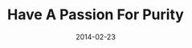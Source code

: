 ---
title: "Have A Passion For Purity"
speaker: "Barry Gin"
date: "2014-02-23"
sermonUrl: "//35.190.93.184/sermons/20140223_sunday_pastor_barry_gin_have_a_passion_for_purity.mp3"
---